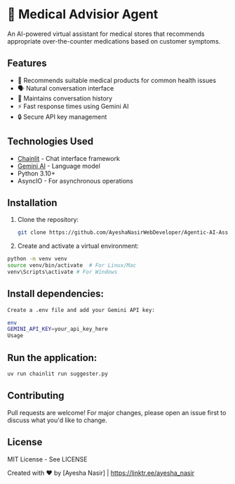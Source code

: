# 🏥 Medical Advisior Agent

An AI-powered virtual assistant for medical stores that recommends appropriate over-the-counter medications based on customer symptoms.

## Features

- 💊 Recommends suitable medical products for common health issues
- 🗣️ Natural conversation interface
- 📝 Maintains conversation history
- ⚡ Fast response times using Gemini AI
- 🔒 Secure API key management

## Technologies Used

- [Chainlit](https://chainlit.io/) - Chat interface framework
- [Gemini AI](https://deepmind.google/technologies/gemini/) - Language model
- Python 3.10+
- AsyncIO - For asynchronous operations

## Installation

1. Clone the repository:
   ```bash
   git clone https://github.com/AyeshaNasirWebDeveloper/Agentic-AI-Assignment-1/smart-store-agent.git
   ```

2. Create and activate a virtual environment:

```bash
python -m venv venv
source venv/bin/activate  # For Linux/Mac
venv\Scripts\activate # For Windows
```

## Install dependencies:

```bash
Create a .env file and add your Gemini API key:

env
GEMINI_API_KEY=your_api_key_here
Usage
```

## Run the application:

```bash
uv run chainlit run suggester.py
```

## Contributing
Pull requests are welcome! For major changes, please open an issue first to discuss what you'd like to change.

## License
MIT License - See LICENSE

Created with ❤️ by [Ayesha Nasir] | https://linktr.ee/ayesha_nasir
